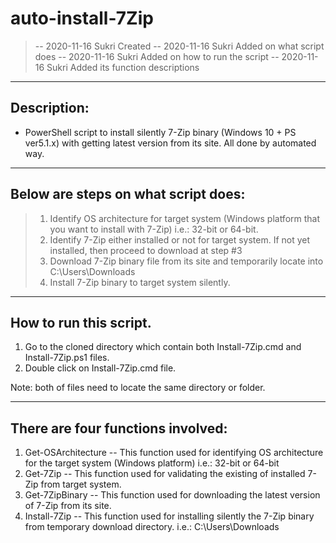 # auto-install-7Zip
> -- 2020-11-16 Sukri Created
> -- 2020-11-16 Sukri Added on what script does
> -- 2020-11-16 Sukri Added on how to run the script
> -- 2020-11-16 Sukri Added its function descriptions

---

## Description:
- PowerShell script to install silently 7-Zip binary (Windows 10 + PS ver5.1.x) with getting latest version from its site. All done by automated way.

---

## Below are steps on what script does:

> 1. Identify OS architecture for target system (Windows platform that you want to install with 7-Zip) i.e.: 32-bit or 64-bit.
> 2. Identify 7-Zip either installed or not for target system. If not yet installed, then proceed to download at step #3
> 3. Download 7-Zip binary file from its site and temporarily locate into C:\Users<userprofile>\Downloads
> 4. Install 7-Zip binary to target system silently.

---  

## How to run this script.

1. Go to the cloned directory which contain both Install-7Zip.cmd and Install-7Zip.ps1 files.
2. Double click on Install-7Zip.cmd file.

Note: both of files need to locate the same directory or folder.

---

## There are four functions involved:

1. Get-OSArchitecture
-- This function used for identifying OS architecture for the target system (Windows platform) i.e.: 32-bit or 64-bit
2. Get-7Zip
-- This function used for validating the existing of installed 7-Zip from target system.
3. Get-7ZipBinary
-- This function used for downloading the latest version of 7-Zip from its site.
4. Install-7Zip
-- This function used for installing silently the 7-Zip binary from temporary download directory. i.e.: C:\Users<UserProfile>\Downloads
